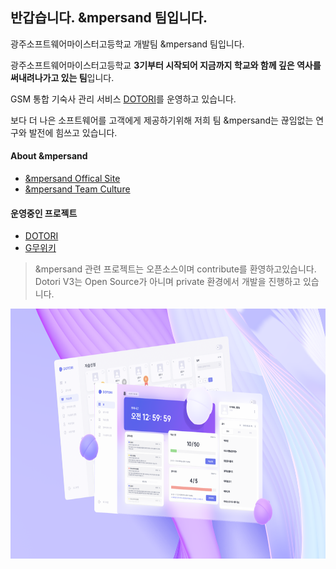 ## 반갑습니다. &mpersand 팀입니다.

광주소프트웨어마이스터고등학교 개발팀 &mpersand 팀입니다.

광주소프트웨어마이스터고등학교 **3기부터 시작되어 지금까지 학교와 함께 깊은 역사를 써내려나가고 있는 팀**입니다.

GSM 통합 기숙사 관리 서비스 [DOTORI](https://www.dotori-gsm.com/)를 운영하고 있습니다.

보다 더 나은 소프트웨어를 고객에게 제공하기위해 저희 팀 &mpersand는 끊임없는 연구와 발전에 힘쓰고 있습니다.


#### About &mpersand
- [&mpersand Offical Site](https://team-ampersand.vercel.app/)
- [&mpersand Team Culture](https://ampersand-official.notion.site/mpersand-Team-Culture-9f5e6edec5664659af7d76ff541e7d4f?pvs=4)

#### 운영중인 프로젝트
- [DOTORI](https://www.dotori-gsm.com/)
- [G무위키](https://www.gmuwiki.com/)

> &mpersand 관련 프로젝트는 오픈소스이며 contribute를 환영하고있습니다.
> Dotori V3는 Open Source가 아니며 private 환경에서 개발을 진행하고 있습니다.

<img src="https://github.com/Team-Ampersand/Dotori-server-V2/raw/master/assets/img/dotori_production.png" width=700 height=400px><img>

